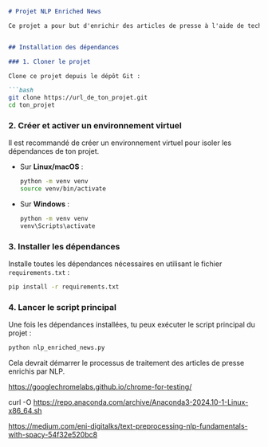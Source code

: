 

```markdown
# Projet NLP Enriched News

Ce projet a pour but d'enrichir des articles de presse à l'aide de techniques de traitement du langage naturel (NLP). Ce `README.md` explique comment installer les dépendances, configurer l'environnement, et exécuter le script principal.


## Installation des dépendances

### 1. Cloner le projet

Clone ce projet depuis le dépôt Git :

```bash
git clone https://url_de_ton_projet.git
cd ton_projet
```

### 2. Créer et activer un environnement virtuel

Il est recommandé de créer un environnement virtuel pour isoler les dépendances de ton projet.

- Sur **Linux/macOS** :

  ```bash
  python -m venv venv
  source venv/bin/activate
  ```

- Sur **Windows** :

  ```bash
  python -m venv venv
  venv\Scripts\activate
  ```

### 3. Installer les dépendances

Installe toutes les dépendances nécessaires en utilisant le fichier `requirements.txt` :

```bash
pip install -r requirements.txt
```

### 4. Lancer le script principal

Une fois les dépendances installées, tu peux exécuter le script principal du projet :

```bash
python nlp_enriched_news.py
```

Cela devrait démarrer le processus de traitement des articles de presse enrichis par NLP.



https://googlechromelabs.github.io/chrome-for-testing/

curl -O https://repo.anaconda.com/archive/Anaconda3-2024.10-1-Linux-x86_64.sh

https://medium.com/eni-digitalks/text-preprocessing-nlp-fundamentals-with-spacy-54f32e520bc8